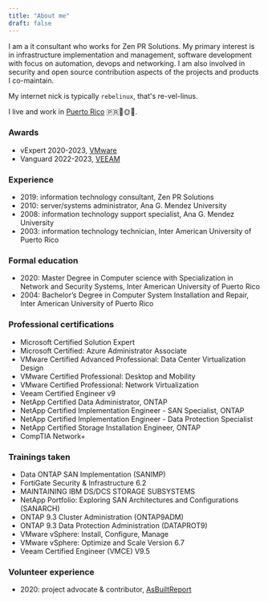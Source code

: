 ```yaml
---
title: "About me"
draft: false
---
```


I am a it consultant who works for Zen PR Solutions. My primary interest is in infrastructure
implementation and management, software development with focus on automation, devops and networking.
I am also involved in security and open source contribution aspects of the projects and products I co-maintain.

My internet nick is typically `rebelinux`, that's re-vel-linus.

I live and work in [Puerto Rico](https://www.discoverpuertorico.com/) 🇵🇷🌴🌞🌊.

### Awards

* vExpert 2020-2023, [VMware](https://vexpert.vmware.com/directory/6271)
* Vanguard 2022-2023, [VEEAM](https://www.veeam.com/vanguard.html)

### Experience

* 2019: information technology consultant, Zen PR Solutions
* 2010: server/systems administrator, Ana G. Mendez University
* 2008: information technology support specialist, Ana G. Mendez University
* 2003: information technology technician, Inter American University of Puerto Rico

### Formal education

* 2020: Master Degree in Computer science with Specialization in Network and Security Systems, Inter American University of Puerto Rico
* 2004: Bachelor’s Degree in Computer System Installation and Repair, Inter American University of Puerto Rico

### Professional certifications

* Microsoft Certified Solution Expert
* Microsoft Certified: Azure Administrator Associate
* VMware Certified Advanced Professional: Data Center Virtualization Design
* VMware Certified Professional: Desktop and Mobility
* VMware Certified Professional: Network Virtualization
* Veeam Certified Engineer v9
* NetApp Certified Data Administrator, ONTAP
* NetApp Certified Implementation Engineer - SAN Specialist, ONTAP
* NetApp Certified Implementation Engineer - Data Protection Specialist
* NetApp Certified Storage Installation Engineer, ONTAP
* CompTIA Network+

### Trainings taken

* Data ONTAP SAN Implementation (SANIMP)
* FortiGate Security & Infrastructure 6.2
* MAINTAINING IBM DS/DCS STORAGE SUBSYSTEMS
* NetApp Portfolio: Exploring SAN Architectures and Configurations (SANARCH)
* ONTAP 9.3 Cluster Administration (ONTAP9ADM)
* ONTAP 9.3 Data Protection Administration (DATAPROT9)
* VMware vSphere: Install, Configure, Manage
* VMware vSphere: Optimize and Scale Version 6.7
* Veeam Certified Engineer (VMCE) V9.5

### Volunteer experience

* 2020: project advocate & contributor, [AsBuiltReport](https://www.asbuiltreport.com/about/acknowledgements/)
